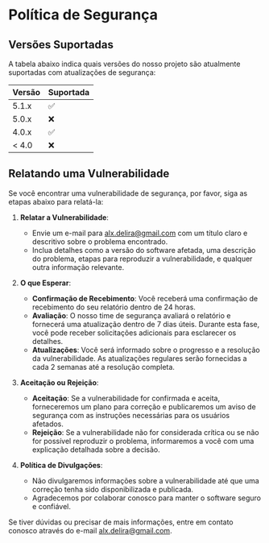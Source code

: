 # Política de Segurança

## Versões Suportadas

A tabela abaixo indica quais versões do nosso projeto são atualmente suportadas com atualizações de segurança:

| Versão | Suportada          |
| ------ | ------------------ |
| 5.1.x  | :white_check_mark: |
| 5.0.x  | :x:                |
| 4.0.x  | :white_check_mark: |
| < 4.0  | :x:                |

## Relatando uma Vulnerabilidade

Se você encontrar uma vulnerabilidade de segurança, por favor, siga as etapas abaixo para relatá-la:

1. **Relatar a Vulnerabilidade**:
   - Envie um e-mail para [alx.delira@gmail.com](mailto:alx.delira@gmail.com) com um título claro e descritivo sobre o problema encontrado.
   - Inclua detalhes como a versão do software afetada, uma descrição do problema, etapas para reproduzir a vulnerabilidade, e qualquer outra informação relevante.

2. **O que Esperar**:
   - **Confirmação de Recebimento**: Você receberá uma confirmação de recebimento do seu relatório dentro de 24 horas.
   - **Avaliação**: O nosso time de segurança avaliará o relatório e fornecerá uma atualização dentro de 7 dias úteis. Durante esta fase, você pode receber solicitações adicionais para esclarecer os detalhes.
   - **Atualizações**: Você será informado sobre o progresso e a resolução da vulnerabilidade. As atualizações regulares serão fornecidas a cada 2 semanas até a resolução completa.

3. **Aceitação ou Rejeição**:
   - **Aceitação**: Se a vulnerabilidade for confirmada e aceita, forneceremos um plano para correção e publicaremos um aviso de segurança com as instruções necessárias para os usuários afetados.
   - **Rejeição**: Se a vulnerabilidade não for considerada crítica ou se não for possível reproduzir o problema, informaremos a você com uma explicação detalhada sobre a decisão.

4. **Política de Divulgações**:
   - Não divulgaremos informações sobre a vulnerabilidade até que uma correção tenha sido disponibilizada e publicada.
   - Agradecemos por colaborar conosco para manter o software seguro e confiável.

Se tiver dúvidas ou precisar de mais informações, entre em contato conosco através do e-mail [alx.delira@gmail.com](mailto:alx.delira@gmail.com).

